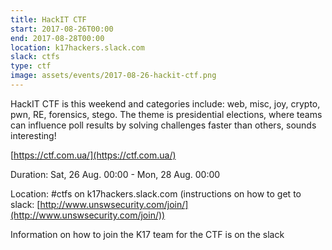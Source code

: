 ```yaml
---
title: HackIT CTF
start: 2017-08-26T00:00
end: 2017-08-28T00:00
location: k17hackers.slack.com
slack: ctfs
type: ctf
image: assets/events/2017-08-26-hackit-ctf.png
---
```


HackIT CTF is this weekend and categories include: web, misc, joy, crypto, pwn, RE, forensics, stego. The theme is presidential elections, where teams can influence poll results by solving challenges faster than others, sounds interesting!

[https://ctf.com.ua/](https://ctf.com.ua/)

Duration: Sat, 26 Aug. 00:00 - Mon, 28 Aug. 00:00

Location: #ctfs on k17hackers.slack.com (instructions on how to get to slack: [http://www.unswsecurity.com/join/](http://www.unswsecurity.com/join/))

Information on how to join the K17 team for the CTF is on the slack
